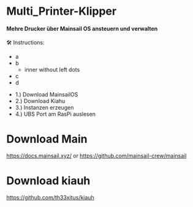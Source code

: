 # Multi_Printer-Klipper

<div class="main">

</div> 
 

 <h4 algin="center"> Mehre Drucker über Mainsail OS ansteuern und verwalten </h4>
 
🛠️ Instructions:

<div class="content">
  <ul>
    <li>a</li>
    <li>b
      <ul>
        <li>inner without left dots</li>
      </ul>
    </li>
    <li>c</li>
    <li>d</li>
  </ul>
</div>



<ul>
  <li> 1.) Download MainsailOS </li>
  <li> 2.) Download Kiahu </li> 
  <li> 3.) Instanzen erzeugen </li>
  <li> 4.) UBS Port am RasPi auslesen </li>
</ul>





# Download Main

https://docs.mainsail.xyz/ or https://github.com/mainsail-crew/mainsail


# Download kiauh 

https://github.com/th33xitus/kiauh

